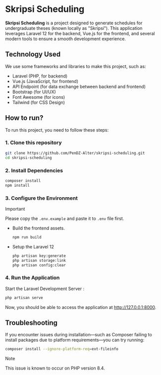 # Skripsi Scheduling
**Skripsi Scheduling** is a project designed to generate schedules for undergraduate theses (known locally as "Skripsi"). This application leverages Laravel 12 for the backend, Vue.js for the frontend, and several modern tools to ensure a smooth development experience.

## Technology Used

We use some frameworks and libraries to make this project, such as:
- Laravel (PHP, for backend)
- Vue.js (JavaScript, for frontend)
- API Endpoint (for data exchange between backend and frontend)
- Bootstrap (for UI/UX)
- Font Awesome (for icons)
- Tailwind (for CSS Design)


## How to run?

To run this project, you need to follow these steps:

### 1. Clone this repository

```bash
git clone https://github.com/PenDZ-Alter/skripsi-scheduling.git
cd skripsi-scheduling
```

### 2. Install Dependencies

```bash
composer install
npm install
```

### 3. Configure the Environment

> [!IMPORTANT] 
> Please copy the `.env.example` and paste it to `.env` file first.

- Build the frontend assets.

    ```bash
    npm run build
    ```

- Setup the Laravel 12

    ```bash
    php artisan key:generate
    php artisan storage:link
    php artisan config:clear
    ```

### 4. Run the Application

Start the Laravel Development Server :

```bash
php artisan serve
```

Now, you should be able to access the application at http://127.0.0.1:8000.

## Troubleshooting

If you encounter issues during installation—such as Composer failing to install packages due to platform requirements—you can try running:

```bash
composer install --ignore-platform-req=ext-fileinfo
```

> [!NOTE]
> This issue is known to occur on PHP version 8.4.